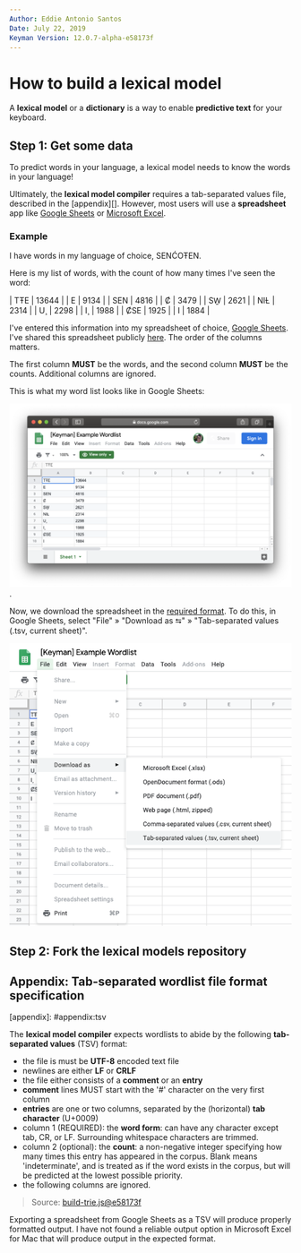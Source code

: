 ```yaml
---
Author: Eddie Antonio Santos
Date: July 22, 2019
Keyman Version: 12.0.7-alpha-e58173f
---
```


How to build a lexical model
============================

A **lexical model** or a **dictionary** is a way to enable **predictive text**
for your keyboard.


Step 1: Get some data
---------------------

To predict words in your language, a lexical model needs to know the
words in your language!

Ultimately, the **lexical model compiler** requires a tab-separated
values file, described in the [appendix][]. However, most users will use
a **spreadsheet** app like [Google Sheets][] or [Microsoft Excel][].

[Google Sheets]: https://sheets.google.com/
[Microsoft Excel]: https://products.office.com/en/excel


### Example

I have words in my language of choice, SENĆOŦEN.

Here is my list of words, with the count of how many times I've seen the
word:

| TŦE | 13644 |
| E   | 9134  |
| SEN | 4816  |
| Ȼ   | 3479  |
| SW̱  | 2621  |
| NIȽ | 2314  |
| U¸  | 2298  |
| I¸  | 1988  |
| ȻSE | 1925  |
| I   | 1884  |

I've entered this information into my spreadsheet of choice, [Google
Sheets][]. I've shared this spreadsheet publicly [here][sencoten-sheet].
The order of the columns matters.

The first column **MUST** be the words, and the second column **MUST**
be the counts. Additional columns are ignored.

This is what my word list looks like in Google Sheets:

![The word list, as it appears in Google Sheets](./sencoten-sheets-full.png).

[sencoten-sheet]: https://docs.google.com/spreadsheets/d/10zhIc439BCSSooL_-HeJ6TUHd-ovkiXYcIGe-pHDTSg/edit?usp=sharing

Now, we download the spreadsheet in the [required
format](#appendix:tsv). To do this, in Google Sheets, select "File"
» "Download as ⮀" » "Tab-separated values (.tsv, current sheet)".

![Exporting the TSV file from Google Sheets](./sencoten-sheets-save-as.png)


Step 2: Fork the lexical models repository 
-------------------------------------------



Appendix: Tab-separated wordlist file format specification
----------------------------------------------------------

<a id="appendix:tsv"></a>
[appendix]: #appendix:tsv

The **lexical model compiler** expects wordlists to abide by the
following **tab-separated values** (TSV) format:

 - the file is must be **UTF-8** encoded text file
 - newlines are either **LF** or **CRLF**
 - the file either consists of a **comment** or an **entry**
 - **comment** lines MUST start with the '#' character on the very first column
 - **entries** are one or two columns, separated by the (horizontal)
   **tab character** (U+0009)
 - column 1 (REQUIRED): the **word form**: can have any character
   except tab, CR, or LF. Surrounding whitespace characters are trimmed.
 - column 2 (optional): the **count**: a non-negative integer specifying how many
   times this entry has appeared in the corpus. Blank means
   'indeterminate', and is treated as if the word exists in the corpus,
   but will be predicted at the lowest possible priority.
 - the following columns are ignored.

> Source:
> [build-trie.js@e58173f](https://github.com/keymanapp/keyman/blob/307436e7c24caa5c720b272640184362c4dc3223/developer/js/lexical-model-compiler/build-trie.ts#L21-L66)

Exporting a spreadsheet from Google Sheets as a TSV will produce
properly formatted output. I have not found a reliable output option in
Microsoft Excel for Mac that will produce output in the expected format.
